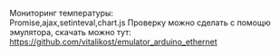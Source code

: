 Мониторинг температуры:<br>
Promise,ajax,setinteval,chart.js
Проверку можно сделать с помощю эмулятора, скачать можно тут:
https://github.com/vitalikost/emulator_arduino_ethernet
